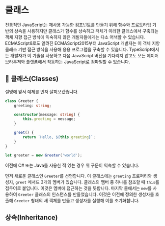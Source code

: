 # 클래스

전통적인 JavaScript는 재사용 가능한 컴포넌트를 만들기 위해 함수와 프로토타입 기반의 상속을 사용하지만
클래스가 함수를 상속하고 객체가 이러한 클래스에서 구축되는 객체 지향 접근 방식에 익숙하지 않은 개발자들에게는 다소 어색할 수 있습니다.
ECMAScript6로도 알려진 ECMAScript2015부터 JavaScript 개발자는 이 객체 지향 클래스 기반 접근 방식을 사용해 응용 프로그램을 구축할 수 있습니다.
TypeScript에서는 개발자가 이 기술을 사용하고 다음 JavaScript 버전을 기다리지 않고도 모든 메이저 브라우저와 플랫폼에서 작동하는 JavaScript로 컴파일할 수 있습니다.

## 🏫 클래스(Classes)

설명에 앞서 예제를 먼저 살펴보겠습니다.

```typescript
class Greeter {
    greeting: string;

    constructor(message: string) {
        this.greeting = message;
    }

    greet() {
        return `Hello, ${this.greeting}`;
    }
}

let greeter = new Greeter('world');
```

이전에 C# 또는 Java를 사용한 적 있는 경우 위 구문이 익숙할 수 있습니다.

먼저 새로운 클래스인 `Greeter`를 선언합니다.
이 클래스에는 `greeting` 프로퍼티와 생성자, `greet` 메서드 3개의 멤버가 있습니다.
클래스의 멤버 중 하나를 참조할 때 `this`를 접두어로 붙입니다.
이것은 멤버에 접근하는 것을 뜻합니다.
마지막 줄에서는 `new`를 사용하여 `Greeter` 클래스의 인스턴스를 만들었습니다.
이것은 이전에 정의한 생성자를 호출해 `Greeter` 형태의 새 객체를 만들고 생성자를 실행해 이를 초기화합니다.

####

## 상속(Inheritance)